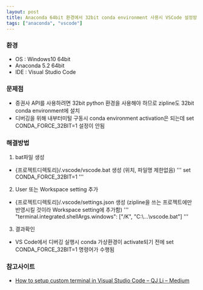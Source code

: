 ```yaml
---
layout: post
title: Anaconda 64bit 환경에서 32bit conda environment 사용시 VSCode 설정방법
tags: ["anaconda", "vscode"]
---
```


### 환경
* OS : Windows10 64bit
* Anaconda 5.2 64bit
* IDE : Visual Studio Code

### 문제점
* 증권사 API를 사용하려면 32bit python 환경을 사용해야 하므로 zipline도 32bit conda environment에 설치
* 디버깅을 위해 내부터미털 구동시 conda environment activation은 되는데 set CONDA_FORCE_32BIT=1 설정이 안됨

### 해결방법
1. bat파일 생성
  * {프로젝트디렉토리}/.vscode/vscode.bat 생성 (위치, 파일명 제한없음)
    '''
    set CONDA_FORCE_32BIT=1
    '''
2. User 또는 Workspace setting 추가
  * {프로젝트디렉토리}/.vscode/settings.json 생성 (zipline을 쓰는 프로젝트에만 반영시킬 것이라 Workspace setting에 추가함)
    '''
    "terminal.integrated.shellArgs.windows": ["/K", "C:\\...\\vscode.bat"]
    '''
3. 결과확인
  * VS Code에서 디버깅 실행시 conda 가상환경이 activate되기 전에 set CONDA_FORCE_32BIT=1 명령어가 수행됨


### 참고사이트
* [How to setup custom terminal in Visual Studio Code – QJ Li – Medium](https://medium.com/@qjli/how-to-setup-custom-terminal-in-visual-studio-code-e0a4be28130e)
